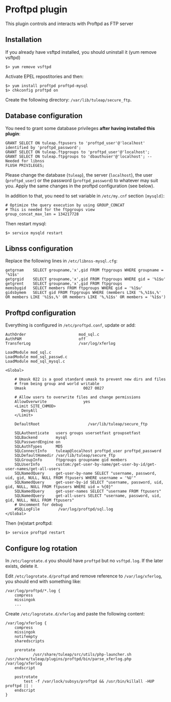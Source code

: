 Proftpd plugin
==============

This plugin controls and interacts with Proftpd as FTP server

Installation
------------
If you already have vsftpd installed, you should uninstall it (yum remove vsftpd)

    $> yum remove vsftpd

Activate EPEL repostitories and then:

    $> yum install proftpd proftpd-mysql
    $> chkconfig proftpd on


Create the following directory: `/var/lib/tuleap/secure_ftp`.

Database configuration
----------------------

You need to grant some database privileges **after having installed this plugin**:

    GRANT SELECT ON tuleap.ftpusers to 'proftpd_user'@'localhost' identified by 'proftpd_password';
    GRANT SELECT ON tuleap.ftpgroups to 'proftpd_user'@'localhost';
    GRANT SELECT ON tuleap.ftpgroups to 'dbauthuser'@'localhost'; -- Needed for libnss
    FLUSH PRIVILEGES;

Please change the database (`tuleap`), the server (`localhost`), the user
(`proftpd_user`) or the password (`proftpd_password`) to whatever may suit you.
Apply the same changes in the proftpd configuration (see below).

In addition to that, you need to set variable in `/etc/my.cnf` section `[mysqld]`:

    # Optimize the query execution by using GROUP_CONCAT
    # This is needed for the ftpgroups view
    group_concat_max_len = 134217728

Then restart mysql:

    $> service mysqld restart

Libnss configuration
--------------------

Replace the following lines in `/etc/libnss-mysql.cfg`:

    getgrnam    SELECT groupname,'x',gid FROM ftpgroups WHERE groupname = '%1$s'
    getgrgid    SELECT groupname,'x',gid FROM ftpgroups WHERE gid = '%1$u'
    getgrent    SELECT groupname,'x',gid FROM ftpgroups
    memsbygid   SELECT members FROM ftpgroups WHERE gid = '%1$u'
    gidsbymem   SELECT gid FROM ftpgroups WHERE (members LIKE '%,%1$s,%' OR members LIKE '%1$s,%' OR members LIKE '%,%1$s' OR members = '%1$s')

Proftpd configuration
---------------------

Everything is configured in `/etc/proftpd.conf`, update or add:

    AuthOrder                       mod_sql.c
    AuthPAM                         off
    TransferLog                     /var/log/xferlog

    LoadModule mod_sql.c
    LoadModule mod_sql_passwd.c
    LoadModule mod_sql_mysql.c

    <Global>

        # Umask 022 is a good standard umask to prevent new dirs and files
        # from being group and world writable
        Umask                         0027 0027

        # Allow users to overwrite files and change permissions
        AllowOverwrite                yes
        <Limit SITE_CHMOD>
           DenyAll
        </Limit>

        DefaultRoot                     /var/lib/tuleap/secure_ftp

        SQLAuthenticate   users groups usersetfast groupsetfast
        SQLBackend        mysql
        SQLPasswordEngine on
        SQLAuthTypes      MD5
        SQLConnectInfo    tuleap@localhost proftpd_user proftpd_password
        SQLDefaultHomedir /var/lib/tuleap/secure_ftp
        SQLGroupInfo      ftpgroups groupname gid members
        SQLUserInfo       custom:/get-user-by-name/get-user-by-id/get-user-names/get-all-users
        SQLNamedQuery     get-user-by-name SELECT "username, password, uid, gid, NULL, NULL FROM ftpusers WHERE username = '%U'"
        SQLNamedQuery     get-user-by-id SELECT "username, password, uid, gid, NULL, NULL FROM ftpusers WHERE uid = %{0}"
        SQLNamedQuery     get-user-names SELECT "username FROM ftpusers"
        SQLNamedQuery     get-all-users SELECT "username, password, uid, gid, NULL, NULL FROM ftpusers"
        # Uncomment for debug
        #SQLLogFile        /var/log/proftpd/sql.log
    </Global>

Then (re)start proftpd:

    $> service proftpd restart

Configure log rotation
---------------------

In `/etc/logrotate.d` you should have `proftpd` but no `vsftpd.log`.
If the later exists, delete it.

Edit `/etc/logrotate.d/proftpd` and remove reference to `/var/log/xferlog`, you should
end with something like:

    /var/log/proftpd/*.log {
        compress
        missingok
        ...

Create `/etc/logrotate.d/xferlog` and paste the following content:

    /var/log/xferlog {
        compress
        missingok
        notifempty
        sharedscripts

        prerotate
                /usr/share/tuleap/src/utils/php-launcher.sh /usr/share/tuleap/plugins/proftpd/bin/parse_xferlog.php /var/log/xferlog
        endscript

        postrotate
            test -f /var/lock/subsys/proftpd && /usr/bin/killall -HUP proftpd || :
        endscript
    }
